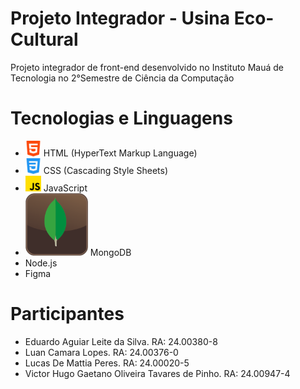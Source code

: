 # Projeto Integrador - Usina Eco-Cultural
Projeto integrador de front-end desenvolvido no Instituto Mauá de Tecnologia no 2°Semestre de Ciência da Computação

# Tecnologias e Linguagens
* <img src="img-readme/html-5.png" width="25" alt="Logo do Figma"> HTML (HyperText Markup Language)
* <img src="img-readme/css-3.png" width="25" alt="Logo do Figma"> CSS (Cascading Style Sheets)
* <img src="img-readme/js.png" width="25" alt="Logo do Figma"> JavaScript
* <img src="img-readme/mongodb.png" width="100" alt="Logo do Figma"> MongoDB
* Node.js
* Figma

# Participantes
* Eduardo Aguiar Leite da Silva. RA: 24.00380-8
* Luan Camara Lopes. RA: 24.00376-0
* Lucas De Mattia Peres. RA: 24.00020-5 
* Victor Hugo Gaetano Oliveira Tavares de Pinho. RA: 24.00947-4
